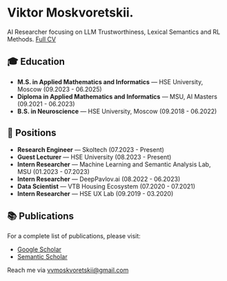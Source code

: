# Viktor Moskvoretskii.

AI Researcher focusing on LLM Trustworthiness, Lexical Semantics and RL Methods. [Full CV](https://github.com/VityaVitalich/VityaVitalich/blob/main/Moskvoretskii_CV_Phd.pdf)

## 🎓 Education

- **M.S. in Applied Mathematics and Informatics** — HSE University, Moscow (09.2023 - 06.2025)
- **Diploma in Applied Mathematics and Informatics** — MSU, AI Masters (09.2021 - 06.2023)
- **B.S. in Neuroscience** — HSE University, Moscow (09.2018 - 06.2022)

## 💼 Positions

- **Research Engineer** — Skoltech (07.2023 - Present)
- **Guest Lecturer** — HSE University (08.2023 - Present)
- **Intern Researcher** — Machine Learning and Semantic Analysis Lab, MSU (01.2023 - 07.2023)
- **Intern Researcher** — DeepPavlov.ai (08.2022 - 06.2023)
- **Data Scientist** — VTB Housing Ecosystem (07.2020 - 07.2021)
- **Intern Researcher** — HSE UX Lab (09.2019 - 03.2020)

## 📚 Publications

For a complete list of publications, please visit:
- [Google Scholar](https://scholar.google.com/citations?hl=ru&user=3IDoK8YAAAAJ&view_op=list_works&sortby=pubdate)
- [Semantic Scholar](https://www.semanticscholar.org/author/Viktor-Moskvoretskii/2291142916)

Reach me via [vvmoskvoretskii@gmail.com](mailto:vvmoskvoretskii@gmail.com)
